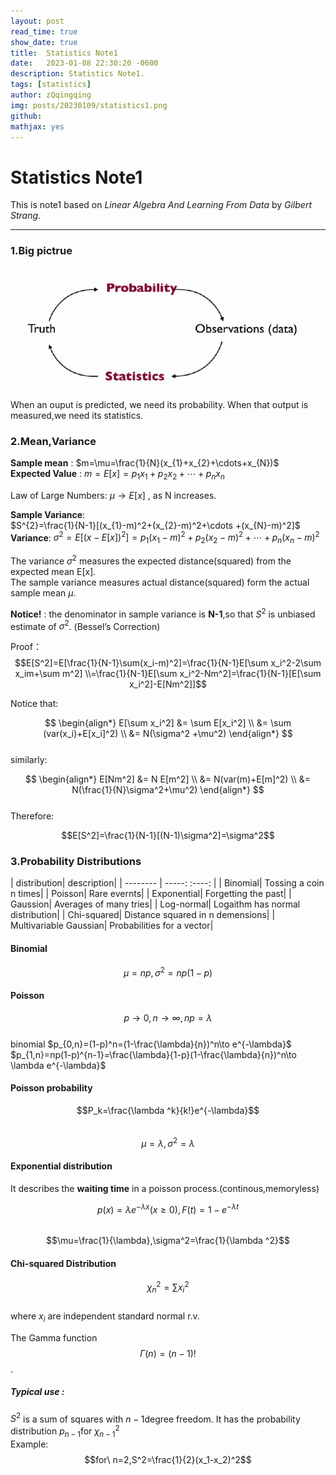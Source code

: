```yaml
---
layout: post
read_time: true
show_date: true
title:  Statistics Note1
date:   2023-01-08 22:30:20 -0600
description: Statistics Note1.
tags: [statistics]
author: zQqingqing
img: posts/20230109/statistics1.png 
github:  
mathjax: yes
---
```

# Statistics Note1

This is note1 based on *Linear Algebra And Learning From Data* by *Gilbert Strang*.

---

### 1.Big pictrue
<center><img src='./assets/img/posts/20230109/statistics1.png'></center>

When an ouput is predicted, we need its probability. When that output is measured,we need its statistics.

### 2.Mean,Variance

**Sample mean** : $m=\mu=\frac{1}{N}(x_{1}+x_{2}+\cdots+x_{N})$  
**Expected Value** : $m=E[x]=p_{1}x_{1}+p_{2}x_{2}+\cdots+p_{n}x_{n}$

Law of Large Numbers: $\mu\to E[x]$ , as N increases.

**Sample Variance**:  
$S^{2}=\frac{1}{N-1}[(x_{1}-m)^2+(x_{2}-m)^2+\cdots +(x_{N}-m)^2]$  
**Variance**: $\sigma^2=E[(x-E[x])^2]=p_1(x_1-m)^2+p_2(x_2-m)^2+\cdots +p_n(x_n-m)^2$

The variance $\sigma ^2$ measures the expected distance(squared) from the expected mean E[x].   
The sample variance measures actual distance(squared) form the actual sample mean $\mu$.

**Notice!** : the denominator in sample variance is **N-1**,so that $S^2$ is unbiased estimate of $\sigma^2$. (Bessel’s Correction)   

Proof：$$E[S^2]=E[\frac{1}{N-1}\sum(x_i-m)^2]=\frac{1}{N-1}E[\sum x_i^2-2\sum x_im+\sum m^2] \\=\frac{1}{N-1}E[\sum x_i^2-Nm^2]=\frac{1}{N-1}[E[\sum x_i^2]-E[Nm^2]]$$

Notice that:   

$$ \begin{align*}
  E[\sum x_i^2] &= \sum E[x_i^2] \\
    &= \sum (var(x_i)+E[x_i]^2) \\
    &= N(\sigma^2 +\mu^2)
\end{align*}  
$$   
similarly:  

$$ \begin{align*}
  E[Nm^2] &= N E[m^2] \\
    &=  N(var(m)+E[m]^2) \\
    &= N(\frac{1}{N}\sigma^2+\mu^2)
\end{align*}
$$  
Therefore:  
<p style="text-align:center">$$E[S^2]=\frac{1}{N-1}[(N-1)\sigma^2]=\sigma^2$$</p>

### 3.Probability Distributions  

| distribution| description|
| --------   | -----:   :----:  |
| Binomial| Tossing a coin n times|
| Poisson| Rare evernts|
| Exponential| Forgetting the past|
| Gaussion| Averages of many tries|
| Log-normal| Logaithm has normal distribution|
| Chi-squared| Distance squared in n demensions|
| Multivariable Gaussian| Probabilities for a vector|

#### **Binomial**
$$\mu = np,\sigma^2=np(1-p)$$
#### **Poisson**
$$p\to0,n\to\infty,np=\lambda$$  
binomial 
$p_{0,n}=(1-p)^n=(1-\frac{\lambda}{n})^n\to e^{-\lambda}$
$p_{1,n}=np(1-p)^{n-1}=\frac{\lambda}{1-p}(1-\frac{\lambda}{n})^n\to \lambda e^{-\lambda}$

#### **Poisson probability**
$$P_k=\frac{\lambda ^k}{k!}e^{-\lambda}$$  
$$\mu=\lambda,\sigma^2=\lambda$$

#### **Exponential distribution**
It describes the **waiting time** in a poisson process.(continous,memoryless)  

$$p(x)=\lambda e^{-\lambda x}(x\ge 0) ,F(t)=1-e^{-\lambda t}$$  
$$\mu=\frac{1}{\lambda},\sigma^2=\frac{1}{\lambda ^2}$$

#### **Chi-squared Distribution**
$$\chi ^2_{n}=\sum x_{i}^2$$  
where $x_{i}$ are independent standard normal r.v.


The Gamma function  
$$\Gamma(n)=(n-1)!$$.  
##### Typical use  :
$S^2$ is a sum of squares with $n-1$degree freedom. It has the probability distribution $p_{n-1}$for $\chi_{n-1} ^2$  
Example:  
$$for\  n=2,S^2=\frac{1}{2}(x_1-x_2)^2$$
